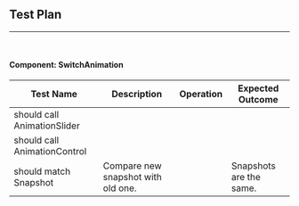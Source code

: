 ## Test Plan
--------
<br>


#### Component: SwitchAnimation

|Test Name|Description|Operation|Expected Outcome|
|----|------|----------------|------------|
|should call AnimationSlider||||
|should call AnimationControl||||
| should match Snapshot | Compare new snapshot with old one. |  | Snapshots are the same. |


